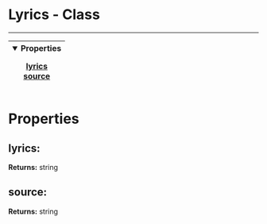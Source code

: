 <!-- This file is generated by a script. Do not edit directly -->
# Lyrics - Class


---
| <details open><summary>Properties</summary><p>[lyrics](#lyrics)<br>[source](#source)</p></details> |
| --- |



 # Properties


## lyrics:


**Returns:**
<span class="flex_return">string</span>
## source:


**Returns:**
<span class="flex_return">string</span>